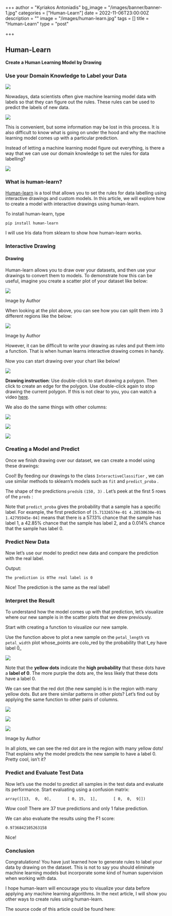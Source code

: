 +++
author = "Kyriakos Antoniadis"
bg_image = "/images/banner/banner-1.jpg"
categories = ["Human-Learn"]
date = 2022-11-06T23:00:00Z
description = ""
image = "/images/human-learn.jpg"
tags = []
title = "Human-Learn"
type = "post"

+++
## Human-Learn

**Create a Human Learning Model by Drawing**

### Use your Domain Knowledge to Label your Data

![](/images/1_aG1xWjuHYRDP7cBSKwWnHw.gif)

Nowadays, data scientists often give machine learning model data with labels so that they can figure out the rules. These rules can be used to predict the labels of new data.

![](/images/1*lAG4xlZWtRQcFkrt2dkoTg.png)

This is convenient, but some information may be lost in this process. It is also difficult to know what is going on under the hood and why the machine learning model comes up with a particular prediction.

Instead of letting a machine learning model figure out everything, is there a way that we can use our domain knowledge to set the rules for data labelling?

![](/images/1*5NLMRismhkeXze-BdO5o0A.png)

### What is human-learn?

[Human-learn](https://github.com/koaning/human-learn/) is a tool that allows you to set the rules for data labelling using interactive drawings and custom models. In this article, we will explore how to create a model with interactive drawings using human-learn.

To install human-learn, type

    pip install human-learn

I will use Iris data from sklearn to show how human-learn works.

### Interactive Drawing

#### Drawing

Human-learn allows you to draw over your datasets, and then use your drawings to convert them to models. To demonstrate how this can be useful, imagine you create a scatter plot of your dataset like below:

![](/images/1*C75bN2iFe8AqVN05XoTk1w.png)

Image by Author

When looking at the plot above, you can see how you can split them into 3 different regions like the below:

![](/images/1*eMnFM9ceLquSPQIlLbuOqw.png)

Image by Author

However, it can be difficult to write your drawing as rules and put them into a function. That is when human learns interactive drawing comes in handy.

Now you can start drawing over your chart like below!

![](/images/1*aG1xWjuHYRDP7cBSKwWnHw.gif)

**Drawing instruction**: Use double-click to start drawing a polygon. Then click to create an edge for the polygon. Use double-click again to stop drawing the current polygon. If this is not clear to you, you can watch a video [here](https://www.loom.com/share/5f622a6c40504f2094f4b472fe2b04d0).

We also do the same things with other columns:

![](/images/1*SunRl4nEdKiT173hM2qmeg.png)

![](/images/1*IaRVbTP-D8y7vv-9xghUoQ.png)

![](/images/1*_SKQDEhqDNdaWkoK680AUw.png)

### Creating a Model and Predict

Once we finish drawing over our dataset, we can create a model using these drawings:

Cool! By feeding our drawings to the class `InteractiveClassifier` , we can use similar methods to sklearn’s models such as `fit` and `predict_proba` .

The shape of the predictions `preds`is `(150, 3)` . Let’s peek at the first 5 rows of the `preds` :

Note that `predict_proba` gives the probability that a sample has a specific label. For example, the first prediction of `[5.71326574e-01 4.28530630e-01 1.42795945e-04]` means that there is a 57.13% chance that the sample has label 1, a 42.85% chance that the sample has label 2, and a 0.014% chance that the sample has label 0.

### Predict New Data

Now let’s use our model to predict new data and compare the prediction with the real label.

Output:

    The prediction is 0The real label is 0

Nice! The prediction is the same as the real label!

### Interpret the Result

To understand how the model comes up with that prediction, let’s visualize where our new sample is in the scatter plots that we drew previously.

Start with creating a function to visualize our new sample.

Use the function above to plot a new sample on the `petal_length` vs `petal_width` plot whose_points are colo_red by the probability that t_ey have label 0_

![](/images/1*TWiLM1N-yXsetittXBxJ1Q.png)

Note that the **yellow dots** indicate the **high probability** that these dots have a **label of 0**. The more purple the dots are, the less likely that these dots have a label 0.

We can see that the red dot (the new sample) is in the region with many yellow dots. But are there similar patterns in other plots? Let’s find out by applying the same function to other pairs of columns.

![](/images/1*_kATnN0TD0bZcQ3yi0m2dg.png)

![](/images/1*s7EFcEElMbz0QnTksd8DnQ.png)

![](/images/1*h3bE7gJ4wj-Zrkasou7bKA.png)

Image by Author

In all plots, we can see the red dot are in the region with many yellow dots! That explains why the model predicts the new sample to have a label 0. Pretty cool, isn’t it?

### Predict and Evaluate Test Data

Now let’s use the model to predict all samples in the test data and evaluate its performance. Start evaluating using a confusion matrix:

    array([[13,  0,  0],       [ 0, 15,  1],       [ 0,  0,  9]])

Wow cool! There are 37 true predictions and only 1 false prediction.

We can also evaluate the results using the F1 score:

    0.9736842105263158

Nice!

### Conclusion

Congratulations! You have just learned how to generate rules to label your data by drawing on the dataset. This is not to say you should eliminate machine learning models but incorporate some kind of human supervision when working with data.

I hope human-learn will encourage you to visualize your data before applying any machine learning algorithms. In the next article, I will show you other ways to create rules using human-learn.

The source code of this article could be found here: